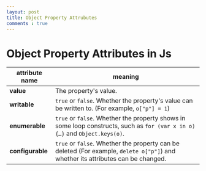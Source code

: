 ```yaml
---
layout: post
title: Object Property Attrubutes
comments : true
---
```


# Object Property Attributes in Js

| **attribute name** | meaning                                  |
| ------------------ | ---------------------------------------- |
| **value**          | The property's value.                    |
| **writable**       | `true` or `false`. Whether the property's value can be written to. (For example, `o["p"] = 1`) |
| **enumerable**     | `true` or `false`. Whether the property shows in some loop constructs, such as `for (var x in o) {…}` and `Object.keys(o)`. |
| **configurable**   | `true` or `false`. Whether the property can be deleted (For example, `delete o["p"]`) and whether its attributes can be changed. |